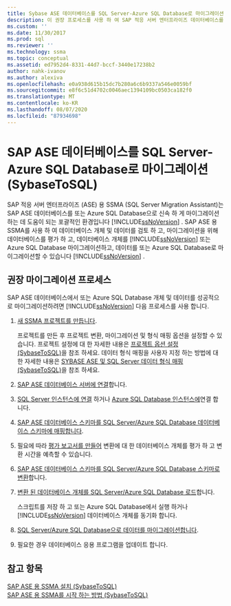 ```yaml
---
title: Sybase ASE 데이터베이스를 SQL Server-Azure SQL Database로 마이그레이션 | Microsoft Docs
description: 이 권장 프로세스를 사용 하 여 SAP 적응 서버 엔터프라이즈 데이터베이스를 SQL Server로 마이그레이션하거나 SSMA (SQL Server Migration Assistant)를 사용 하 여 Azure SQL Database 합니다.
ms.custom: ''
ms.date: 11/30/2017
ms.prod: sql
ms.reviewer: ''
ms.technology: ssma
ms.topic: conceptual
ms.assetid: ed7952d4-8331-44d7-bccf-3440e17238b2
author: nahk-ivanov
ms.author: alexiva
ms.openlocfilehash: e0a938d615b15dc7b280a6c6b9337a546e0059bf
ms.sourcegitcommit: e8f6c51d4702c0046aec1394109bc0503ca182f0
ms.translationtype: MT
ms.contentlocale: ko-KR
ms.lasthandoff: 08/07/2020
ms.locfileid: "87934698"
---
```

# <a name="migrating-sap-ase-databases-to-sql-server---azure-sql-database-sybasetosql"></a>SAP ASE 데이터베이스를 SQL Server-Azure SQL Database로 마이그레이션 (SybaseToSQL)
SAP 적응 서버 엔터프라이즈 (ASE) 용 SSMA (SQL Server Migration Assistant)는 SAP ASE 데이터베이스를 또는 Azure SQL Database으로 신속 하 게 마이그레이션하는 데 도움이 되는 포괄적인 환경입니다 [!INCLUDE[ssNoVersion](../../includes/ssnoversion-md.md)] . SAP ASE 용 SSMA를 사용 하 여 데이터베이스 개체 및 데이터를 검토 하 고, 마이그레이션을 위해 데이터베이스를 평가 하 고, 데이터베이스 개체를 [!INCLUDE[ssNoVersion](../../includes/ssnoversion-md.md)] 또는 Azure SQL Database 마이그레이션하고, 데이터를 또는 Azure SQL Database로 마이그레이션할 수 있습니다 [!INCLUDE[ssNoVersion](../../includes/ssnoversion-md.md)] .  
  
## <a name="recommended-migration-process"></a>권장 마이그레이션 프로세스  
SAP ASE 데이터베이스에서 또는 Azure SQL Database 개체 및 데이터를 성공적으로 마이그레이션하려면 [!INCLUDE[ssNoVersion](../../includes/ssnoversion-md.md)] 다음 프로세스를 사용 합니다.  
  
1.  [새 SSMA 프로젝트를 만듭니다](working-with-ssma-projects-sybasetosql.md).  
  
    프로젝트를 만든 후 프로젝트 변환, 마이그레이션 및 형식 매핑 옵션을 설정할 수 있습니다. 프로젝트 설정에 대 한 자세한 내용은 [프로젝트 옵션 설정 &#40;SybaseToSQL&#41;](../../ssma/sybase/setting-project-options-sybasetosql.md)을 참조 하세요. 데이터 형식 매핑을 사용자 지정 하는 방법에 대 한 자세한 내용은 [SYBASE ASE 및 SQL Server 데이터 형식 매핑 &#40;SybaseToSQL&#41;](../../ssma/sybase/mapping-sybase-ase-and-sql-server-data-types-sybasetosql.md)을 참조 하세요.  
  
2.  [SAP ASE 데이터베이스 서버에 연결](connecting-to-sybase-ase-sybasetosql.md)합니다.  
  
3.  [SQL Server 인스턴스에 연결](connecting-to-sql-server-sybasetosql.md) 하거나 [Azure SQL Database 인스턴스에](connecting-to-azure-sql-db-sybasetosql.md)연결 합니다.  
  
4.  [SAP ASE 데이터베이스 스키마를 SQL Server/Azure SQL Database 데이터베이스 스키마에 매핑합니다](https://msdn.microsoft.com/2c927003-c49d-4fe1-8e3e-5b2899166268).  
  
5.  필요에 따라 [평가 보고서를 만들어](assessing-sybase-ase-database-objects-for-conversion-sybasetosql.md) 변환에 대 한 데이터베이스 개체를 평가 하 고 변환 시간을 예측할 수 있습니다.  
  
6.  [SAP ASE 데이터베이스 스키마를 SQL Server/Azure SQL Database 스키마로 변환](https://msdn.microsoft.com/509cb65d-2f54-427a-83d7-37919cc4e3e3)합니다.  
  
7.  [변환 된 데이터베이스 개체를 SQL Server/Azure SQL Database 로드](https://msdn.microsoft.com/4c59256f-99a8-4351-9559-a455813dbd06)합니다.  
  
    스크립트를 저장 하 고 또는 Azure SQL Database에서 실행 하거나 [!INCLUDE[ssNoVersion](../../includes/ssnoversion-md.md)] 데이터베이스 개체를 동기화 합니다.  
  
8.  [SQL Server/Azure SQL Database으로 데이터를 마이그레이션합니다](https://msdn.microsoft.com/54a39f5e-9250-4387-a3ae-eae47c799811).  
  
9. 필요한 경우 데이터베이스 응용 프로그램을 업데이트 합니다.  
  
## <a name="see-also"></a>참고 항목  
[SAP ASE 용 SSMA 설치 &#40;SybaseToSQL&#41;](../../ssma/sybase/installing-ssma-for-sybase-sybasetosql.md)  
[SAP ASE 용 SSMA를 시작 하는 방법 &#40;SybaseToSQL&#41;](../../ssma/sybase/getting-started-with-ssma-for-sybase-sybasetosql.md)  
  
